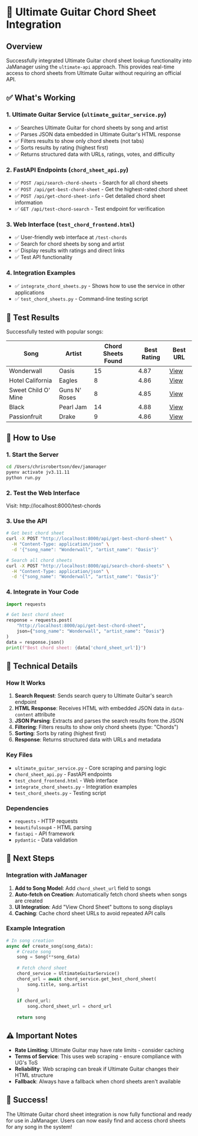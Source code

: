 # 🎸 Ultimate Guitar Chord Sheet Integration

## Overview

Successfully integrated Ultimate Guitar chord sheet lookup functionality into JaManager using the `ultimate-api` approach. This provides real-time access to chord sheets from Ultimate Guitar without requiring an official API.

## ✅ What's Working

### 1. **Ultimate Guitar Service** (`ultimate_guitar_service.py`)
- ✅ Searches Ultimate Guitar for chord sheets by song and artist
- ✅ Parses JSON data embedded in Ultimate Guitar's HTML response
- ✅ Filters results to show only chord sheets (not tabs)
- ✅ Sorts results by rating (highest first)
- ✅ Returns structured data with URLs, ratings, votes, and difficulty

### 2. **FastAPI Endpoints** (`chord_sheet_api.py`)
- ✅ `POST /api/search-chord-sheets` - Search for all chord sheets
- ✅ `POST /api/get-best-chord-sheet` - Get the highest-rated chord sheet
- ✅ `POST /api/get-chord-sheet-info` - Get detailed chord sheet information
- ✅ `GET /api/test-chord-search` - Test endpoint for verification

### 3. **Web Interface** (`test_chord_frontend.html`)
- ✅ User-friendly web interface at `/test-chords`
- ✅ Search for chord sheets by song and artist
- ✅ Display results with ratings and direct links
- ✅ Test API functionality

### 4. **Integration Examples**
- ✅ `integrate_chord_sheets.py` - Shows how to use the service in other applications
- ✅ `test_chord_sheets.py` - Command-line testing script

## 🎯 Test Results

Successfully tested with popular songs:

| Song | Artist | Chord Sheets Found | Best Rating | Best URL |
|------|--------|-------------------|-------------|----------|
| Wonderwall | Oasis | 15 | 4.87 | [View](https://tabs.ultimate-guitar.com/tab/oasis/wonderwall-chords-1064463) |
| Hotel California | Eagles | 8 | 4.86 | [View](https://tabs.ultimate-guitar.com/tab/eagles/hotel-california-chords-688698) |
| Sweet Child O' Mine | Guns N' Roses | 8 | 4.85 | [View](https://tabs.ultimate-guitar.com/tab/guns-n-roses/sweet-child-o-mine-chords-1719104) |
| Black | Pearl Jam | 14 | 4.88 | [View](https://tabs.ultimate-guitar.com/tab/pearl-jam/black-chords-1115192) |
| Passionfruit | Drake | 9 | 4.86 | [View](https://tabs.ultimate-guitar.com/tab/drake/passionfruit-chords-1972279) |

## 🚀 How to Use

### 1. **Start the Server**
```bash
cd /Users/chrisrobertson/dev/jamanager
pyenv activate jv3.11.11
python run.py
```

### 2. **Test the Web Interface**
Visit: http://localhost:8000/test-chords

### 3. **Use the API**
```bash
# Get best chord sheet
curl -X POST "http://localhost:8000/api/get-best-chord-sheet" \
  -H "Content-Type: application/json" \
  -d '{"song_name": "Wonderwall", "artist_name": "Oasis"}'

# Search all chord sheets
curl -X POST "http://localhost:8000/api/search-chord-sheets" \
  -H "Content-Type: application/json" \
  -d '{"song_name": "Wonderwall", "artist_name": "Oasis"}'
```

### 4. **Integrate in Your Code**
```python
import requests

# Get best chord sheet
response = requests.post(
    "http://localhost:8000/api/get-best-chord-sheet",
    json={"song_name": "Wonderwall", "artist_name": "Oasis"}
)
data = response.json()
print(f"Best chord sheet: {data['chord_sheet_url']}")
```

## 🔧 Technical Details

### **How It Works**
1. **Search Request**: Sends search query to Ultimate Guitar's search endpoint
2. **HTML Response**: Receives HTML with embedded JSON data in `data-content` attribute
3. **JSON Parsing**: Extracts and parses the search results from the JSON
4. **Filtering**: Filters results to show only chord sheets (type: "Chords")
5. **Sorting**: Sorts by rating (highest first)
6. **Response**: Returns structured data with URLs and metadata

### **Key Files**
- `ultimate_guitar_service.py` - Core scraping and parsing logic
- `chord_sheet_api.py` - FastAPI endpoints
- `test_chord_frontend.html` - Web interface
- `integrate_chord_sheets.py` - Integration examples
- `test_chord_sheets.py` - Testing script

### **Dependencies**
- `requests` - HTTP requests
- `beautifulsoup4` - HTML parsing
- `fastapi` - API framework
- `pydantic` - Data validation

## 🎵 Next Steps

### **Integration with JaManager**
1. **Add to Song Model**: Add `chord_sheet_url` field to songs
2. **Auto-fetch on Creation**: Automatically fetch chord sheets when songs are created
3. **UI Integration**: Add "View Chord Sheet" buttons to song displays
4. **Caching**: Cache chord sheet URLs to avoid repeated API calls

### **Example Integration**
```python
# In song creation
async def create_song(song_data):
    # Create song
    song = Song(**song_data)
    
    # Fetch chord sheet
    chord_service = UltimateGuitarService()
    chord_url = await chord_service.get_best_chord_sheet(
        song.title, song.artist
    )
    
    if chord_url:
        song.chord_sheet_url = chord_url
    
    return song
```

## ⚠️ Important Notes

- **Rate Limiting**: Ultimate Guitar may have rate limits - consider caching
- **Terms of Service**: This uses web scraping - ensure compliance with UG's ToS
- **Reliability**: Web scraping can break if Ultimate Guitar changes their HTML structure
- **Fallback**: Always have a fallback when chord sheets aren't available

## 🎉 Success!

The Ultimate Guitar chord sheet integration is now fully functional and ready for use in JaManager. Users can now easily find and access chord sheets for any song in the system!
